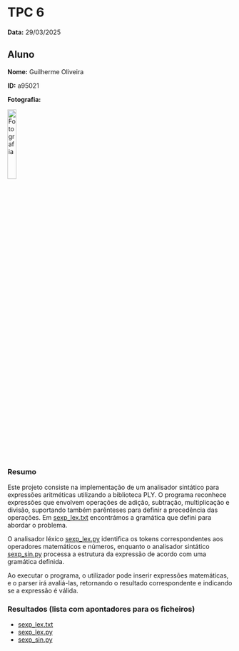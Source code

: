 # TPC 6

**Data:** 29/03/2025

## Aluno

**Nome:** Guilherme Oliveira

**ID:** a95021

**Fotografia:**

<img src=https://i.imgur.com/ag9VyrP.jpg alt="Fotografia" style="width:20%;">

### Resumo

Este projeto consiste na implementação de um analisador sintático para expressões aritméticas utilizando a biblioteca PLY. O programa reconhece expressões que envolvem operações de adição, subtração, multiplicação e divisão, suportando também parênteses para definir a precedência das operações. Em [sexp_lex.txt](./sexp_lex.txt) encontrámos a gramática que defini para abordar o problema.

O analisador léxico [sexp_lex.py](./sexp_lex.py) identifica os tokens correspondentes aos operadores matemáticos e números, enquanto o analisador sintático [sexp_sin.py](./sexp_sin.py) processa a estrutura da expressão de acordo com uma gramática definida.

Ao executar o programa, o utilizador pode inserir expressões matemáticas, e o parser irá avaliá-las, retornando o resultado correspondente e indicando se a expressão é válida.

### Resultados (lista com apontadores para os ficheiros)
- [sexp_lex.txt](./sexp_lex.txt)
- [sexp_lex.py](./sexp_lex.py)
- [sexp_sin.py](./sexp_sin.py)